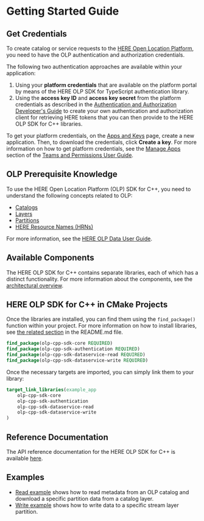 # Getting Started Guide

## Get Credentials

To create catalog or service requests to the [HERE Open Location Platform](https://platform.here.com), you need to have the OLP authentication and authorization credentials.

The following two authentication approaches are available within your application:

1. Using your **platform credentials** that are available on the platform portal by means of the HERE OLP SDK for TypeScript authentication library.
2. Using the **access key ID** and **access key secret** from the platform credentials as described in the [Authentication and Authorization Developer's Guide](https://developer.here.com/olp/documentation/access_control/topics/introduction.html) to create your own authentication and authorization client for retrieving HERE tokens that you can then provide to the HERE OLP SDK for C++ libraries.

To get your platform credentials, on the [Apps and Keys](https://platform.here.com/profile/apps-and-keys) page, create a new application. Then, to download the credentials, click **Create a key**. For more information on how to get platform credentials, see the [Manage Apps](https://developer.here.com/olp/documentation/access-control/user-guide/topics/manage-apps.html) section of the [Teams and Permissions User Guide](https://developer.here.com/olp/documentation/access-control/user-guide/index.html).

## OLP Prerequisite Knowledge

To use the HERE Open Location Platform (OLP) SDK for C++, you need to understand the following concepts related to OLP:

* [Catalogs](https://developer.here.com/olp/documentation/data-user-guide/portal/layers/catalogs.html)
* [Layers](https://developer.here.com/olp/documentation/data-user-guide/portal/layers/layers.html)
* [Partitions](https://developer.here.com/olp/documentation/data-user-guide/portal/layers/partitions.html)
* [HERE Resource Names (HRNs)](https://developer.here.com/olp/documentation/data-user-guide/shared_content/topics/olp/concepts/hrn.html)

For more information, see the [HERE OLP Data User Guide](https://developer.here.com/olp/documentation/data-user-guide/index.html).

## Available Components

The HERE OLP SDK for C++ contains separate libraries, each of which has a distinct functionality. For more information about the components, see the [architectural overview](OverallArchitecture.md).

## HERE OLP SDK for C++ in CMake Projects

Once the libraries are installed, you can find them using the `find_package()` function within your project. For more information on how to install libraries, see [the related section](../README.md#Install) in the README.md file.

```CMake
find_package(olp-cpp-sdk-core REQUIRED)
find_package(olp-cpp-sdk-authentication REQUIRED)
find_package(olp-cpp-sdk-dataservice-read REQUIRED)
find_package(olp-cpp-sdk-dataservice-write REQUIRED)
```

Once the necessary targets are imported, you can simply link them to your library:

```CMake
target_link_libraries(example_app
    olp-cpp-sdk-core
    olp-cpp-sdk-authentication
    olp-cpp-sdk-dataservice-read
    olp-cpp-sdk-dataservice-write
)
```

## Reference Documentation

The API reference documentation for the HERE OLP SDK for C++ is available [here](https://heremaps.github.io/here-olp-sdk-cpp/).


## Examples

* [Read example](dataservice-read-catalog-example.md) shows how to read metadata from an OLP catalog and download a specific partition data from a catalog layer.
* [Write example](dataservice-write-example.md) shows how to write data to a specific stream layer partition.
